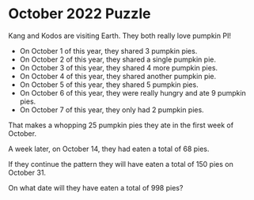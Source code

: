 # October 2022 Puzzle

Kang and Kodos are visiting Earth.  They both really love pumpkin PI!
* On October 1 of this year, they shared 3 pumpkin pies.
* On October 2 of this year, they shared a single pumpkin pie.
* On October 3 of this year, they shared 4 more pumpkin pies.
* On October 4 of this year, they shared another pumpkin pie.
* On October 5 of this year, they shared 5 pumpkin pies.
* On October 6 of this year, they were really hungry and ate 9 pumpkin pies.
* On October 7 of this year, they only had 2 pumpkin pies.

That makes a whopping 25 pumpkin pies they ate in the first week of October.

A week later, on October 14, they had eaten a total of 68 pies.

If they continue the pattern they will have eaten a total of 150 pies on October 31.

On what date will they have eaten a total of 998 pies?
